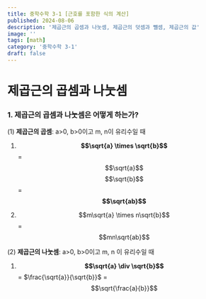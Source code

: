 ```yaml
---
title: 중학수학 3-1 [근호를 포함한 식의 계산]
published: 2024-08-06
description: '제곱근의 곱셈과 나눗셈, 제곱근의 덧셈과 뺄셈, 제곱근의 값'
image: ''
tags: [math]
category: '중학수학 3-1'
draft: false 
---
```


# 제곱근의 곱셈과 나눗셈
### 1. 제곱근의 곱셈과 나눗셈은 어떻게 하는가?
(1) **제곱근의 곱셈**: a>0, b>0이고 m, n이 유리수일 때

1. **$$\sqrt{a} \times \sqrt{b}$$** = $$\sqrt{a}$$ $$\sqrt{b}$$ = **$$\sqrt{ab}$$**

2. $$m\sqrt{a} \times n\sqrt{b}$$ =  $$mn\sqrt{ab}$$

(2) **제곱근의 나눗셈**: a>0, b>0이고 m, n 이 유리수일 때

1. **$$\sqrt{a} \div \sqrt{b}$$** = $\frac{\sqrt{a}}{\sqrt{b}}$ = $$\sqrt{\frac{a}{b}}$$
